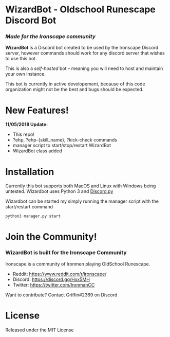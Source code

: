 # WizardBot - Oldschool Runescape Discord Bot

### *Made for the Ironscape community*

**WizardBot** is a Discord bot created to be used by the Ironscape Discord server, however commands should work for any discord server that wishes to use this bot.

This is also a *self-hosted* bot – meaning you will need to host and maintain your own instance.

This bot is currently in active developement, because of this code organization might not be the best and bugs should be expected.

# New Features!

**11/05/2018 Update:**
  - This repo!
  - ?ehp, ?ehp-{skill_name}, ?kick-check commands
  - manager script to start/stop/restart WizardBot
  - WizardBot class added

# Installation

Currently this bot supports both MacOS and Linux with Windows being untested.
Wizardbot uses Python 3 and [Discord.py](https://github.com/Rapptz/discord.py)

Wizardbot can be started my simply running the manager script with the start/restart command
```
python3 manager.py start
```

# Join the Community!

### WizardBot is built for the Ironscape Community
Ironscape is a community of Ironmen playing OldSchool Runescape.

 - Reddit: https://www.reddit.com/r/ironscape/
 - Discord: https://discord.gg/Hxx5MH
 - Twitter: https://twitter.com/IronmanCC

Want to contribute? Contact Griffin#2369 on Discord

# License

Released under the MIT License
